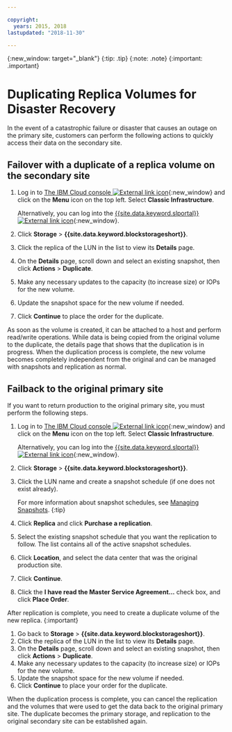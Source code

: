 ```yaml
---

copyright:
  years: 2015, 2018
lastupdated: "2018-11-30"

---
```


{:new_window: target="_blank"}
{:tip: .tip}
{:note: .note}
{:important: .important}


# Duplicating Replica Volumes for Disaster Recovery

In the event of a catastrophic failure or disaster that causes an outage on the primary site, customers can perform the following actions to quickly access their data on the secondary site.

## Failover with a duplicate of a replica volume on the secondary site

1. Log in to [The IBM Cloud console ![External link icon](../../icons/launch-glyph.svg "External link icon")](https://console.bluemix.net/catalog/){:new_window} and click on the **Menu** icon on the top left. Select **Classic Infrastructure**.

   Alternatively, you can log into the [{{site.data.keyword.slportal}} ![External link icon](../../icons/launch-glyph.svg "External link icon")](https://control.softlayer.com/){:new_window}.
2. Click **Storage** > **{{site.data.keyword.blockstorageshort}}**.
3. Click the replica of the LUN in the list to view its **Details** page.
4. On the **Details** page, scroll down and select an existing snapshot, then click **Actions** > **Duplicate**.
5. Make any necessary updates to the capacity (to increase size) or IOPs for the new volume.
6. Update the snapshot space for the new volume if needed.
7. Click **Continue** to place the order for the duplicate.

As soon as the volume is created, it can be attached to a host and perform read/write operations. While data is being copied from the original volume to the duplicate, the details page that shows that the duplication is in progress. When the duplication process is complete, the new volume becomes completely independent from the original and can be managed with snapshots and replication as normal.

## Failback to the original primary site

If you want to return production to the original primary site, you must perform the following steps.

1. Log in to [The IBM Cloud console ![External link icon](../../icons/launch-glyph.svg "External link icon")](https://console.bluemix.net/catalog/){:new_window} and click on the **Menu** icon on the top left. Select **Classic Infrastructure**.

   Alternatively, you can log into the [{{site.data.keyword.slportal}} ![External link icon](../../icons/launch-glyph.svg "External link icon")](https://control.softlayer.com/){:new_window}.
2. Click **Storage** > **{{site.data.keyword.blockstorageshort}}**.
3. Click the LUN name and create a snapshot schedule (if one does not exist already).

   For more information about snapshot schedules, see [Managing Snapshots](working-with-snapshots.html#adding-a-snapshot-schedule).
   {:tip}
4. Click **Replica** and click **Purchase a replication**.
5. Select the existing snapshot schedule that you want the replication to follow. The list contains all of the active snapshot schedules.
6. Click **Location**, and select the data center that was the original production site.
7. Click **Continue**.
8. Click the **I have read the Master Service Agreement…** check box, and click **Place Order**.

After replication is complete, you need to create a duplicate volume of the new replica.
{:important}

1. Go back to **Storage** > **{{site.data.keyword.blockstorageshort}}**.
2. Click the replica of the LUN in the list to view its **Details** page.
3. On the **Details** page, scroll down and select an existing snapshot, then click **Actions** > **Duplicate**.
4. Make any necessary updates to the capacity (to increase size) or IOPs for the new volume.
5. Update the snapshot space for the new volume if needed.
6. Click **Continue** to place your order for the duplicate.

When the duplication process is complete, you can cancel the replication and the volumes that were used to get the data back to the original primary site. The duplicate becomes the primary storage, and replication to the original secondary site can be established again.
